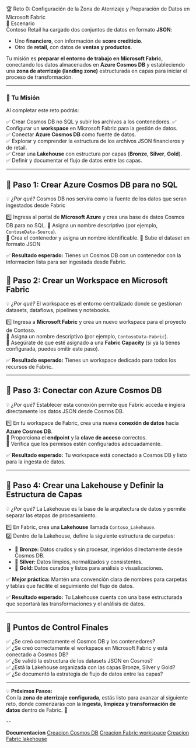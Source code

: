 🏆 Reto 0: Configuración de la Zona de Aterrizaje y Preparación de Datos en Microsoft Fabric  
📖 Escenario  
Contoso Retail ha cargado dos conjuntos de datos en formato **JSON**:  
- Uno **financiero**, con información de **score crediticio**.  
- Otro de **retail**, con datos de **ventas y productos**.  

Tu misión es **preparar el entorno de trabajo en Microsoft Fabric**, conectando los datos almacenados en **Azure Cosmos DB** y estableciendo una **zona de aterrizaje (landing zone)** estructurada en capas para iniciar el proceso de transformación.  

---

### 🎯 Tu Misión  
Al completar este reto podrás:  

✅ Crear Cosmos DB no SQL y subir los archivos a los contenedores.
✅ Configurar un **workspace** en Microsoft Fabric para la gestión de datos.  
✅ Conectar **Azure Cosmos DB** como fuente de datos.  
✅ Explorar y comprender la estructura de los archivos JSON financieros y de retail.  
✅ Crear una **Lakehouse** con estructura por capas (**Bronze**, **Silver**, **Gold**).  
✅ Definir y documentar el flujo de datos entre las capas.  

---
## 🚀 Paso 1: Crear Azure Cosmos DB para no SQL 
💡 *¿Por qué?* Cosmos DB nos servira como la fuente de los datos que seran ingestados desde Fabric 

1️⃣ Ingresa al portal de **Microsoft Azure** y crea una base de datos Cosmos DB para no SQL. 
🔹 Asigna un nombre descriptivo (por ejemplo, `ContosoData-Source`).  
🔹 Crea el contenedor y asigna un nombre identificable. 
🔹 Sube el dataset en formato JSON

✅ **Resultado esperado:** Tienes un Cosmos DB con un contenedor con la informacion lista para ser ingestada desde Fabric.

## 🚀 Paso 2: Crear un Workspace en Microsoft Fabric  
💡 *¿Por qué?* El workspace es el entorno centralizado donde se gestionan datasets, dataflows, pipelines y notebooks.  

1️⃣ Ingresa a **Microsoft Fabric** y crea un nuevo workspace para el proyecto de Contoso.  
🔹 Asigna un nombre descriptivo (por ejemplo, `ContosoData-Fabric`).  
🔹 Asegúrate de que esté asignado a una **Fabric Capacity** (si ya la tienes configurada, puedes omitir este paso).  

✅ **Resultado esperado:** Tienes un workspace dedicado para todos los recursos de Fabric.  

---

## 🚀 Paso 3: Conectar con Azure Cosmos DB  
💡 *¿Por qué?* Establecer esta conexión permite que Fabric acceda e ingiera directamente los datos JSON desde Cosmos DB.  

1️⃣ En tu workspace de Fabric, crea una nueva **conexión de datos** hacia **Azure Cosmos DB**.  
🔹 Proporciona el **endpoint** y la **clave de acceso** correctos.  
🔹 Verifica que los permisos estén configurados adecuadamente.  

✅ **Resultado esperado:** Tu workspace está conectado a Cosmos DB y listo para la ingesta de datos.  

---

## 🚀 Paso 4: Crear una Lakehouse y Definir la Estructura de Capas  
💡 *¿Por qué?* La Lakehouse es la base de la arquitectura de datos y permite separar las etapas de procesamiento.  

1️⃣ En Fabric, crea una **Lakehouse** llamada `Contoso_Lakehouse`.  
2️⃣ Dentro de la Lakehouse, define la siguiente estructura de carpetas:  
   - 🥉 **Bronze:** Datos crudos y sin procesar, ingeridos directamente desde Cosmos DB.  
   - 🥈 **Silver:** Datos limpios, normalizados y consistentes.  
   - 🥇 **Gold:** Datos curados y listos para análisis o visualizaciones.  

✅ **Mejor práctica:** Mantén una convención clara de nombres para carpetas y tablas que facilite el seguimiento del flujo de datos.  

✅ **Resultado esperado:** Tu Lakehouse cuenta con una base estructurada que soportará las transformaciones y el análisis de datos.  

---

## 🏁 Puntos de Control Finales  

✅ ¿Se creó correctamente el Cosmos DB y los contenedores?  
✅ ¿Se creó correctamente el workspace en Microsoft Fabric y está conectado a Cosmos DB?  
✅ ¿Se validó la estructura de los datasets JSON en Cosmos?  
✅ ¿Está la Lakehouse organizada con las capas Bronze, Silver y Gold?  
✅ ¿Se documentó la estrategia de flujo de datos entre las capas?  

---

💡 **Próximos Pasos:**  
Con la **zona de aterrizaje configurada**, estás listo para avanzar al siguiente reto, donde comenzarás con la **ingesta, limpieza y transformación de datos** dentro de Fabric. 🚀  

-- 

**Documentacion**
[Creacion Cosmos DB](https://learn.microsoft.com/es-es/azure/cosmos-db/nosql/quickstart-portal)
[Creacion Fabric workspace](https://learn.microsoft.com/es-es/fabric/data-warehouse/tutorial-create-workspace)
[Creacion Fabric lakehouse](https://learn.microsoft.com/es-es/fabric/data-engineering/tutorial-build-lakehouse)



